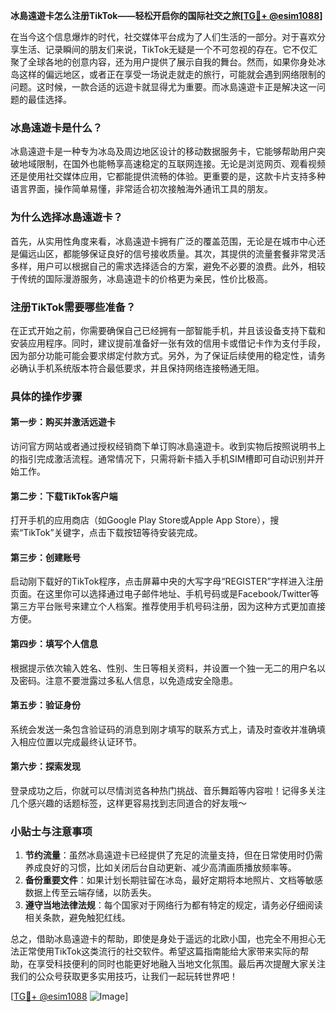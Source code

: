 **冰島遠遊卡怎么注册TikTok——轻松开启你的国际社交之旅[[TG💪+ @esim1088](https://t.me/s/esim1088)]**

在当今这个信息爆炸的时代，社交媒体平台成为了人们生活的一部分。对于喜欢分享生活、记录瞬间的朋友们来说，TikTok无疑是一个不可忽视的存在。它不仅汇聚了全球各地的创意内容，还为用户提供了展示自我的舞台。然而，如果你身处冰岛这样的偏远地区，或者正在享受一场说走就走的旅行，可能就会遇到网络限制的问题。这时候，一款合适的远遊卡就显得尤为重要。而冰島遠遊卡正是解决这一问题的最佳选择。

### 冰島遠遊卡是什么？

冰島遠遊卡是一种专为冰岛及周边地区设计的移动数据服务卡，它能够帮助用户突破地域限制，在国外也能畅享高速稳定的互联网连接。无论是浏览网页、观看视频还是使用社交媒体应用，它都能提供流畅的体验。更重要的是，这款卡片支持多种语言界面，操作简单易懂，非常适合初次接触海外通讯工具的朋友。

### 为什么选择冰島遠遊卡？

首先，从实用性角度来看，冰島遠遊卡拥有广泛的覆盖范围，无论是在城市中心还是偏远山区，都能够保证良好的信号接收质量。其次，其提供的流量套餐非常灵活多样，用户可以根据自己的需求选择适合的方案，避免不必要的浪费。此外，相较于传统的国际漫游服务，冰島遠遊卡的价格更为亲民，性价比极高。

### 注册TikTok需要哪些准备？

在正式开始之前，你需要确保自己已经拥有一部智能手机，并且该设备支持下载和安装应用程序。同时，建议提前准备好一张有效的信用卡或借记卡作为支付手段，因为部分功能可能会要求绑定付款方式。另外，为了保证后续使用的稳定性，请务必确认手机系统版本符合最低要求，并且保持网络连接畅通无阻。

### 具体的操作步骤

#### 第一步：购买并激活远遊卡
访问官方网站或者通过授权经销商下单订购冰島遠遊卡。收到实物后按照说明书上的指引完成激活流程。通常情况下，只需将新卡插入手机SIM槽即可自动识别并开始工作。

#### 第二步：下载TikTok客户端
打开手机的应用商店（如Google Play Store或Apple App Store），搜索“TikTok”关键字，点击下载按钮等待安装完成。

#### 第三步：创建账号
启动刚下载好的TikTok程序，点击屏幕中央的大写字母“REGISTER”字样进入注册页面。在这里你可以选择通过电子邮件地址、手机号码或是Facebook/Twitter等第三方平台账号来建立个人档案。推荐使用手机号码注册，因为这种方式更加直接方便。

#### 第四步：填写个人信息
根据提示依次输入姓名、性别、生日等相关资料，并设置一个独一无二的用户名以及密码。注意不要泄露过多私人信息，以免造成安全隐患。

#### 第五步：验证身份
系统会发送一条包含验证码的消息到刚才填写的联系方式上，请及时查收并准确填入相应位置以完成最终认证环节。

#### 第六步：探索发现
登录成功之后，你就可以尽情浏览各种热门挑战、音乐舞蹈等内容啦！记得多关注几个感兴趣的话题标签，这样更容易找到志同道合的好友哦～

### 小贴士与注意事项

1. **节约流量**：虽然冰島遠遊卡已经提供了充足的流量支持，但在日常使用时仍需养成良好的习惯，比如关闭后台自动更新、减少高清画质播放频率等。
2. **备份重要文件**：如果计划长期驻留在冰岛，最好定期将本地照片、文档等敏感数据上传至云端存储，以防丢失。
3. **遵守当地法律法规**：每个国家对于网络行为都有特定的规定，请务必仔细阅读相关条款，避免触犯红线。

总之，借助冰島遠遊卡的帮助，即使是身处于遥远的北欧小国，也完全不用担心无法正常使用TikTok这类流行的社交软件。希望这篇指南能给大家带来实际的帮助，在享受科技便利的同时也能更好地融入当地文化氛围。最后再次提醒大家关注我们的公众号获取更多实用技巧，让我们一起玩转世界吧！

[[TG💪+ @esim1088](https://t.me/s/esim1088) ![Image](https://i.postimg.cc/4NQfJmqS/Snipaste-2025-05-13-00-14-12.png)]